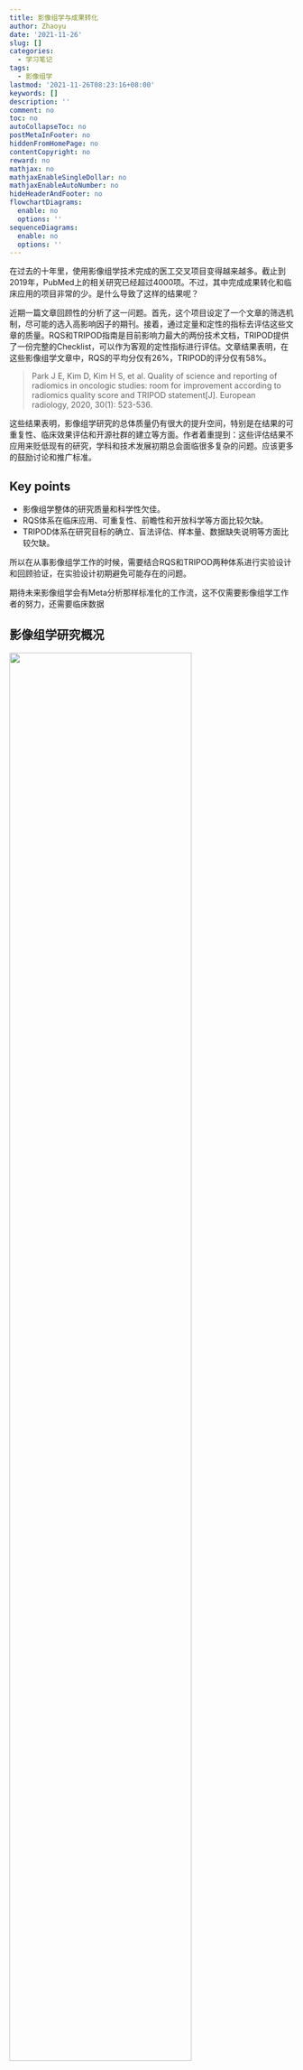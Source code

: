 ```yaml
---
title: 影像组学与成果转化
author: Zhaoyu
date: '2021-11-26'
slug: []
categories:
  - 学习笔记
tags:
  - 影像组学
lastmod: '2021-11-26T08:23:16+08:00'
keywords: []
description: ''
comment: no
toc: no
autoCollapseToc: no
postMetaInFooter: no
hiddenFromHomePage: no
contentCopyright: no
reward: no
mathjax: no
mathjaxEnableSingleDollar: no
mathjaxEnableAutoNumber: no
hideHeaderAndFooter: no
flowchartDiagrams:
  enable: no
  options: ''
sequenceDiagrams:
  enable: no
  options: ''
---
```


在过去的十年里，使用影像组学技术完成的医工交叉项目变得越来越多。截止到2019年，PubMed上的相关研究已经超过4000项。不过，其中完成成果转化和临床应用的项目非常的少。是什么导致了这样的结果呢？

近期一篇文章回顾性的分析了这一问题。首先，这个项目设定了一个文章的筛选机制，尽可能的选入高影响因子的期刊。接着，通过定量和定性的指标去评估这些文章的质量。RQS和TRIPOD指南是目前影响力最大的两份技术文档，TRIPOD提供了一份完整的Checklist，可以作为客观的定性指标进行评估。文章结果表明，在这些影像组学文章中，RQS的平均分仅有26%，TRIPOD的评分仅有58%。

> Park J E, Kim D, Kim H S, et al. Quality of science and reporting of radiomics in oncologic studies: room for improvement according to radiomics quality score and TRIPOD statement[J]. European radiology, 2020, 30(1): 523-536.

这些结果表明，影像组学研究的总体质量仍有很大的提升空间，特别是在结果的可重复性、临床效果评估和开源社群的建立等方面。作者着重提到：这些评估结果不应用来贬低现有的研究，学科和技术发展初期总会面临很多复杂的问题。应该更多的鼓励讨论和推广标准。


## Key points

- 影像组学整体的研究质量和科学性欠佳。
- RQS体系在临床应用、可重复性、前瞻性和开放科学等方面比较欠缺。
- TRIPOD体系在研究目标的确立、盲法评估、样本量、数据缺失说明等方面比较欠缺。

所以在从事影像组学工作的时候，需要结合RQS和TRIPOD两种体系进行实验设计和回顾验证，在实验设计初期避免可能存在的问题。


期待未来影像组学会有Meta分析那样标准化的工作流，这不仅需要影像组学工作者的努力，还需要临床数据
## 影像组学研究概况

<img src="/post/2021-11-26-影像组学与成果转化/index.zh-cn_files/Fig_2_pds-1080x765.jpg" alt="" width="80%"/>

总结：
- 尽管影像组学在未来有很好的应用前景，但需要更好更标准的实验流程以保证数据和结果的可靠性。
- Translation Gap，成果转化问题已经变得越来越严重。
- 理想情况下，需要与更多临床上的前瞻性研究相结合。

## Reference：

1. 本文大部分内容来自Daniel Pinto dos Santos老师的Blog：`https://ai.myesr.org/publications/why-radiomics-research-does-not-translate-to-clinical-practice-evaluation-of-literature-using-rqs-and-tripod/`
2. Lambin P, Leijenaar RTH, Deist TM et al (2017) Radiomics: the bridge between medical imaging and personalized medicine. Nat Rev Clin Oncol 14:749–762
3. Moons KG, Altman DG, Reitsma JB et al (2015) Transparent reporting of a multivariable prediction model for individual prognosis or diagnosis (TRIPOD): explanation and elaboration. Ann Intern Med 162:W1–W73
4. Park J E, Kim D, Kim H S, et al. Quality of science and reporting of radiomics in oncologic studies: room for improvement according to radiomics quality score and TRIPOD statement[J]. European radiology, 2020, 30(1): 523-536.